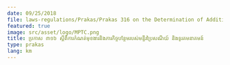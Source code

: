 ```yaml
---
date: 09/25/2018
file: laws-regulations/Prakas/Prakas 316 on the Determination of Additional Functions and Duties of the Department of Post and Telecommunications.pdf
featured: true
image: src/asset/logo/MPTC.png
title: ប្រកាស ៣១៦​​ ស្តីពីការកំណត់មុខងារនិងភារកិច្ចបន្ថែមរបស់មន្ទីរប្រៃសណីយ៍ និងទូរគមនាគមន៍
type: prakas
lang: km
---
```

